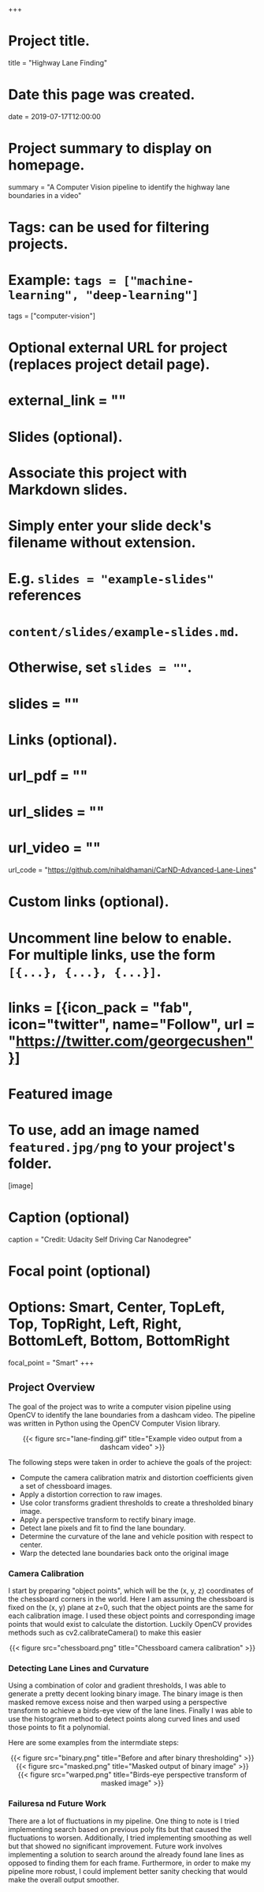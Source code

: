 +++
# Project title.
title = "Highway Lane Finding"

# Date this page was created.
date = 2019-07-17T12:00:00

# Project summary to display on homepage.
summary = "A Computer Vision pipeline to identify the highway lane boundaries in a video"

# Tags: can be used for filtering projects.
# Example: `tags = ["machine-learning", "deep-learning"]`
tags = ["computer-vision"]

# Optional external URL for project (replaces project detail page).
# external_link = ""

# Slides (optional).
#   Associate this project with Markdown slides.
#   Simply enter your slide deck's filename without extension.
#   E.g. `slides = "example-slides"` references 
#   `content/slides/example-slides.md`.
#   Otherwise, set `slides = ""`.
# slides = ""

# Links (optional).
# url_pdf = ""
# url_slides = ""
# url_video = ""
url_code = "https://github.com/nihaldhamani/CarND-Advanced-Lane-Lines"

# Custom links (optional).
#   Uncomment line below to enable. For multiple links, use the form `[{...}, {...}, {...}]`.
# links = [{icon_pack = "fab", icon="twitter", name="Follow", url = "https://twitter.com/georgecushen"}]

# Featured image
# To use, add an image named `featured.jpg/png` to your project's folder. 
[image]
  # Caption (optional)
  caption = "Credit: Udacity Self Driving Car Nanodegree"
  
  # Focal point (optional)
  # Options: Smart, Center, TopLeft, Top, TopRight, Left, Right, BottomLeft, Bottom, BottomRight
  focal_point = "Smart"
+++


## Project Overview
The goal of the project was to write a computer vision pipeline using OpenCV to identify the lane boundaries from a dashcam video. The pipeline was written in Python using the OpenCV Computer Vision library.

<center>{{< figure src="lane-finding.gif" title="Example video output from a dashcam video" >}}</center>

The following steps were taken in order to achieve the goals of the project:



* Compute the camera calibration matrix and distortion coefficients given a set of chessboard images.
* Apply a distortion correction to raw images.
* Use color transforms gradient thresholds to create a thresholded binary image.
* Apply a perspective transform to rectify binary image.
* Detect lane pixels and fit to find the lane boundary.
* Determine the curvature of the lane and vehicle position with respect to center.
* Warp the detected lane boundaries back onto the original image

### Camera Calibration
I start by preparing "object points", which will be the (x, y, z) coordinates of the chessboard corners in the world. Here I am assuming the chessboard is fixed on the (x, y) plane at z=0, such that the object points are the same for each calibration image. I used these object points and corresponding image points that would exist to calculate the distortion. Luckily OpenCV provides methods such as cv2.calibrateCamera() to make this easier

<center>{{< figure src="chessboard.png" title="Chessboard camera calibration" >}}</center>

### Detecting Lane Lines and Curvature
Using a combination of color and gradient thresholds, I was able to generate a pretty decent looking binary image. The binary image is then masked remove excess noise and then warped using a perspective transform to achieve a birds-eye view of the lane lines. Finally I was able to use the histogram method to detect points along curved lines and used those points to fit a polynomial.

Here are some examples from the intermdiate steps: 

<center>{{< figure src="binary.png" title="Before and after binary thresholding" >}}</center>
<center>{{< figure src="masked.png" title="Masked output of binary image" >}}</center>
<center>{{< figure src="warped.png" title="Birds-eye perspective transform of masked image" >}}</center>


### Failuresa nd Future Work
There are a lot of fluctuations in my pipeline. One thing to note is I tried implementing search based on previous poly fits but that caused the fluctuations to worsen. Additionally, I tried implementing smoothing as well but that showed no significant improvement. Future work involves implementing a solution to search around the already found lane lines as opposed to finding them for each frame. Furthermore, in order to make my pipeline more robust, I could implement better sanity checking that would make the overall output smoother.








